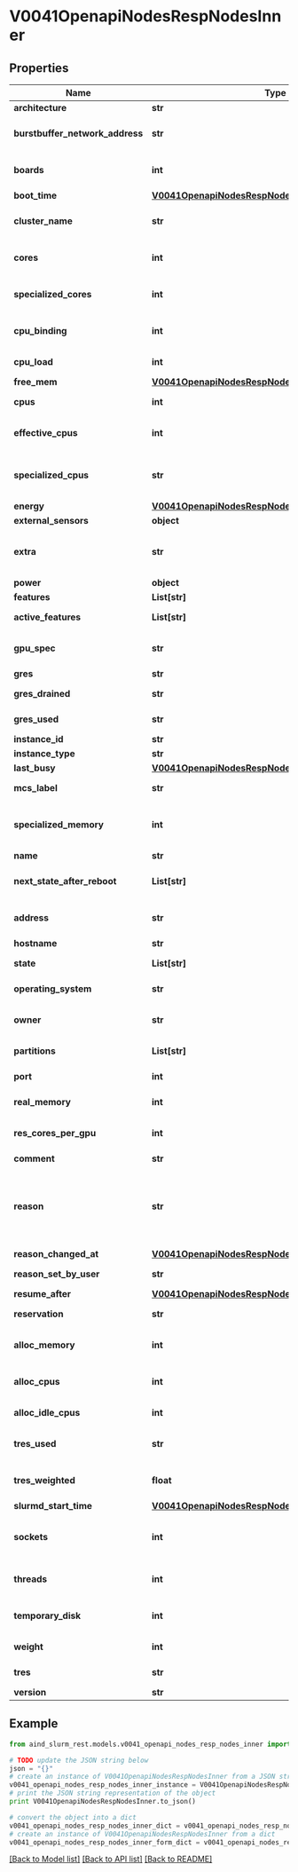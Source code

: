 # V0041OpenapiNodesRespNodesInner


## Properties

Name | Type | Description | Notes
------------ | ------------- | ------------- | -------------
**architecture** | **str** | Computer architecture | [optional] 
**burstbuffer_network_address** | **str** | Alternate network path to be used for sbcast network traffic | [optional] 
**boards** | **int** | Number of Baseboards in nodes with a baseboard controller | [optional] 
**boot_time** | [**V0041OpenapiNodesRespNodesInnerBootTime**](V0041OpenapiNodesRespNodesInnerBootTime.md) |  | [optional] 
**cluster_name** | **str** | Cluster name (only set in federated environments) | [optional] 
**cores** | **int** | Number of cores in a single physical processor socket | [optional] 
**specialized_cores** | **int** | Number of cores reserved for system use | [optional] 
**cpu_binding** | **int** | Default method for binding tasks to allocated CPUs | [optional] 
**cpu_load** | **int** | CPU load as reported by the OS | [optional] 
**free_mem** | [**V0041OpenapiNodesRespNodesInnerFreeMem**](V0041OpenapiNodesRespNodesInnerFreeMem.md) |  | [optional] 
**cpus** | **int** | Total CPUs, including cores and threads | [optional] 
**effective_cpus** | **int** | Number of effective CPUs (excluding specialized CPUs) | [optional] 
**specialized_cpus** | **str** | Abstract CPU IDs on this node reserved for exclusive use by slurmd and slurmstepd | [optional] 
**energy** | [**V0041OpenapiNodesRespNodesInnerEnergy**](V0041OpenapiNodesRespNodesInnerEnergy.md) |  | [optional] 
**external_sensors** | **object** |  | [optional] 
**extra** | **str** | Arbitrary string used for node filtering if extra constraints are enabled | [optional] 
**power** | **object** |  | [optional] 
**features** | **List[str]** | Available features | [optional] 
**active_features** | **List[str]** | Currently active features | [optional] 
**gpu_spec** | **str** | CPU cores reserved for jobs that also use a GPU | [optional] 
**gres** | **str** | Generic resources | [optional] 
**gres_drained** | **str** | Drained generic resources | [optional] 
**gres_used** | **str** | Generic resources currently in use | [optional] 
**instance_id** | **str** | Cloud instance ID | [optional] 
**instance_type** | **str** | Cloud instance type | [optional] 
**last_busy** | [**V0041OpenapiNodesRespNodesInnerLastBusy**](V0041OpenapiNodesRespNodesInnerLastBusy.md) |  | [optional] 
**mcs_label** | **str** | Multi-Category Security label | [optional] 
**specialized_memory** | **int** | Combined memory limit, in MB, for Slurm compute node daemons | [optional] 
**name** | **str** | NodeName | [optional] 
**next_state_after_reboot** | **List[str]** | The state the node will be assigned after rebooting | [optional] 
**address** | **str** | NodeAddr, used to establish a communication path | [optional] 
**hostname** | **str** | NodeHostname | [optional] 
**state** | **List[str]** | Node state(s) applicable to this node | [optional] 
**operating_system** | **str** | Operating system reported by the node | [optional] 
**owner** | **str** | User allowed to run jobs on this node (unset if no restriction) | [optional] 
**partitions** | **List[str]** | Partitions containing this node | [optional] 
**port** | **int** | TCP port number of the slurmd | [optional] 
**real_memory** | **int** | Total memory in MB on the node | [optional] 
**res_cores_per_gpu** | **int** | Number of CPU cores per GPU restricted to GPU jobs | [optional] 
**comment** | **str** | Arbitrary comment | [optional] 
**reason** | **str** | Describes why the node is in a \&quot;DOWN\&quot;, \&quot;DRAINED\&quot;, \&quot;DRAINING\&quot;, \&quot;FAILING\&quot; or \&quot;FAIL\&quot; state | [optional] 
**reason_changed_at** | [**V0041OpenapiNodesRespNodesInnerReasonChangedAt**](V0041OpenapiNodesRespNodesInnerReasonChangedAt.md) |  | [optional] 
**reason_set_by_user** | **str** | User who set the reason | [optional] 
**resume_after** | [**V0041OpenapiNodesRespNodesInnerResumeAfter**](V0041OpenapiNodesRespNodesInnerResumeAfter.md) |  | [optional] 
**reservation** | **str** | Name of reservation containing this node | [optional] 
**alloc_memory** | **int** | Total memory in MB currently allocated for jobs | [optional] 
**alloc_cpus** | **int** | Total number of CPUs currently allocated for jobs | [optional] 
**alloc_idle_cpus** | **int** | Total number of idle CPUs | [optional] 
**tres_used** | **str** | Trackable resources currently allocated for jobs | [optional] 
**tres_weighted** | **float** | Weighted number of billable trackable resources allocated | [optional] 
**slurmd_start_time** | [**V0041OpenapiNodesRespNodesInnerSlurmdStartTime**](V0041OpenapiNodesRespNodesInnerSlurmdStartTime.md) |  | [optional] 
**sockets** | **int** | Number of physical processor sockets/chips on the node | [optional] 
**threads** | **int** | Number of logical threads in a single physical core | [optional] 
**temporary_disk** | **int** | Total size in MB of temporary disk storage in TmpFS | [optional] 
**weight** | **int** | Weight of the node for scheduling purposes | [optional] 
**tres** | **str** | Configured trackable resources | [optional] 
**version** | **str** | Slurmd version | [optional] 

## Example

```python
from aind_slurm_rest.models.v0041_openapi_nodes_resp_nodes_inner import V0041OpenapiNodesRespNodesInner

# TODO update the JSON string below
json = "{}"
# create an instance of V0041OpenapiNodesRespNodesInner from a JSON string
v0041_openapi_nodes_resp_nodes_inner_instance = V0041OpenapiNodesRespNodesInner.from_json(json)
# print the JSON string representation of the object
print V0041OpenapiNodesRespNodesInner.to_json()

# convert the object into a dict
v0041_openapi_nodes_resp_nodes_inner_dict = v0041_openapi_nodes_resp_nodes_inner_instance.to_dict()
# create an instance of V0041OpenapiNodesRespNodesInner from a dict
v0041_openapi_nodes_resp_nodes_inner_form_dict = v0041_openapi_nodes_resp_nodes_inner.from_dict(v0041_openapi_nodes_resp_nodes_inner_dict)
```
[[Back to Model list]](../README.md#documentation-for-models) [[Back to API list]](../README.md#documentation-for-api-endpoints) [[Back to README]](../README.md)


